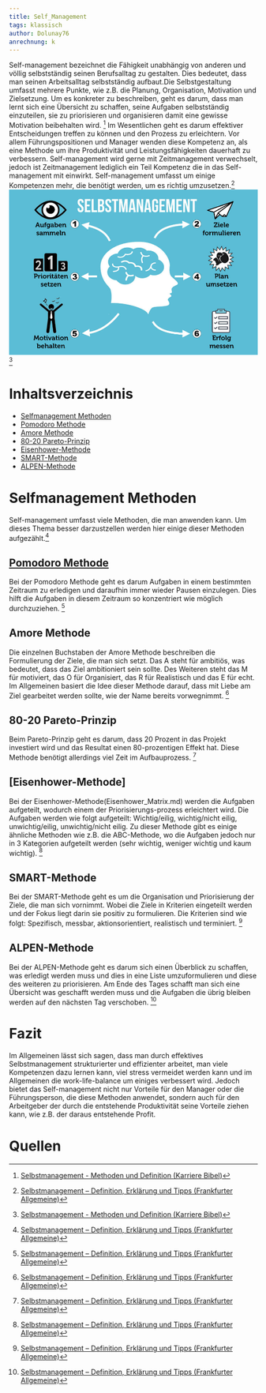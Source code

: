 ```yaml
---
title: Self_Management
tags: klassisch
author: Dolunay76
anrechnung: k
---
```

Self-management bezeichnet die Fähigkeit unabhängig von anderen und völlig selbstständig seinen Berufsalltag zu gestalten. Dies bedeutet, dass man seinen Arbeitsalltag selbstständig aufbaut.Die Selbstgestaltung umfasst mehrere Punkte, wie z.B. die Planung, Organisation, Motivation und Zielsetzung. 
Um es konkreter zu beschreiben, geht es darum, dass man lernt sich eine Übersicht zu schaffen, seine Aufgaben selbstständig einzuteilen, sie zu priorisieren und organisieren damit eine gewisse Motivation beibehalten wird. [^2]
Im Wesentlichen geht es darum effektiver Entscheidungen treffen zu können und den Prozess zu erleichtern. Vor allem Führungspositionen und Manager wenden diese Kompetenz an, als eine Methode um ihre Produktivität und Leistungsfähigkeiten dauerhaft zu verbessern.
Self-management wird gerne mit Zeitmanagement verwechselt, jedoch ist Zeitmanagement lediglich ein Teil Kompetenz die in das Self-management mit einwirkt. Self-management umfasst um einige Kompetenzen mehr, die benötigt werden, um es richtig umzusetzen.[^1]
![Selfmanagement](Self_Management/Selbstmanagement-Beispiele-Psychologie-Tools-Methoden-Zeitmanagement-Grafik.jpg) [^2]
# Inhaltsverzeichnis
* [Selfmanagement Methoden](#selfmanagement-methoden)  
* [Pomodoro Methode](#pomodoro-methode)  
* [Amore Methode](#amore-methode)  
* [80-20 Pareto-Prinzip](#80-20-pareto-prinzip)  
* [Eisenhower-Methode](#eisenhower-methode)  
* [SMART-Methode](#smart-methode)  
* [ALPEN-Methode](#alpen-methode)
    


# Selfmanagement Methoden

Self-management umfasst viele Methoden, die man anwenden kann. Um dieses Thema besser darzustzellen werden hier einige dieser Methoden aufgezählt.[^1]

## [Pomodoro Methode](Pomodoro.md)
Bei der Pomodoro Methode geht es darum Aufgaben in einem bestimmten Zeitraum zu erledigen und daraufhin immer wieder Pausen einzulegen. Dies hilft die Aufgaben in diesem Zeitraum so konzentriert wie möglich durchzuziehen. [^1]
## Amore Methode
Die einzelnen Buchstaben der Amore Methode beschreiben die Formulierung der Ziele, die man sich setzt. Das A steht für ambitiös, was bedeutet, dass das Ziel ambitioniert sein sollte. Des Weiteren steht das M für motiviert, das O für Organisiert, das R für Realistisch und das E für echt. Im Allgemeinen basiert die Idee dieser Methode darauf, dass mit Liebe am Ziel gearbeitet werden sollte, wie der Name bereits vorwegnimmt. [^1]
## 80-20 Pareto-Prinzip
Beim Pareto-Prinzip geht es darum, dass 20 Prozent in das Projekt investiert wird und das Resultat einen 80-prozentigen Effekt hat. Diese Methode benötigt allerdings viel Zeit im Aufbauprozess. [^1]
## [Eisenhower-Methode]
Bei  der Eisenhower-Methode(Eisenhower_Matrix.md) werden die Aufgaben aufgeteilt, wodurch einem der Priorisierungs-prozess erleichtert wird. Die Aufgaben werden wie folgt aufgeteilt: 
Wichtig/eilig, wichtig/nicht eilig, unwichtig/eilig, unwichtig/nicht eilig. 
Zu dieser Methode gibt es einige ähnliche Methoden wie z.B. die ABC-Methode, wo die Aufgaben jedoch nur in 3 Kategorien aufgeteilt werden (sehr wichtig, weniger wichtig und kaum wichtig). [^1]
## SMART-Methode 
Bei der SMART-Methode geht es um die Organisation und Priorisierung der Ziele, die man sich vornimmt.
Wobei die Ziele in Kriterien eingeteilt werden und der Fokus liegt darin sie positiv zu formulieren. Die Kriterien sind wie folgt: Spezifisch, messbar, aktionsorientiert, realistisch und terminiert. [^1]
## ALPEN-Methode 
Bei der ALPEN-Methode geht es darum sich einen Überblick zu schaffen, was erledigt werden muss und dies in eine Liste umzuformulieren und diese des weiteren zu priorisieren. Am Ende des Tages schafft man sich eine Übersicht was geschafft werden muss und die Aufgaben die übrig bleiben werden auf den nächsten Tag verschoben. [^1]

# Fazit
Im Allgemeinen lässt sich sagen, dass man durch effektives Selbstmanagement strukturierter und effizienter arbeitet, man viele Kompetenzen dazu lernen kann, viel stress vermeidet werden kann und im Allgemeinen die work-life-balance um einiges verbessert wird. 
Jedoch bietet das Self-management nicht nur Vorteile für den Manager oder die Führungsperson, die diese Methoden anwendet, sondern auch für den Arbeitgeber der durch die entstehende Produktivität seine Vorteile ziehen kann, wie z.B. der daraus entstehende Profit. 


# Quellen

[^1]: [Selbstmanagement – Definition, Erklärung und Tipps (Frankfurter Allgemeine)](https://stellenmarkt.faz.net/karriere-lounge/selbstmanagement-definition-erklaerung-tipps/)
[^2]: [Selbstmanagement - Methoden und Definition (Karriere Bibel)](https://karrierebibel.de/selbstmanagement/)

